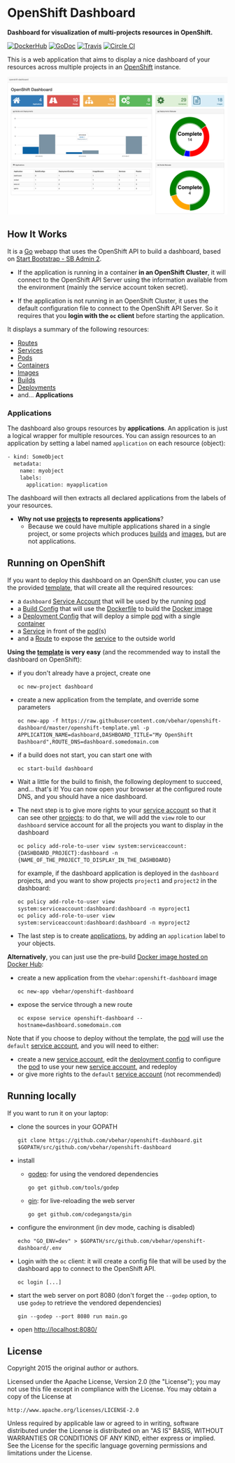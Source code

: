 # OpenShift Dashboard

**Dashboard for visualization of multi-projects resources in OpenShift.**

[![DockerHub](https://img.shields.io/badge/docker-vbehar%2Fopenshift--dashboard-008bb8.svg)](https://hub.docker.com/r/vbehar/openshift-dashboard/)
[![GoDoc](https://godoc.org/github.com/vbehar/openshift-dashboard?status.svg)](https://godoc.org/github.com/vbehar/openshift-dashboard)
[![Travis](https://travis-ci.org/vbehar/openshift-dashboard.svg?branch=master)](https://travis-ci.org/vbehar/openshift-dashboard)
[![Circle CI](https://circleci.com/gh/vbehar/openshift-dashboard/tree/master.svg?style=svg)](https://circleci.com/gh/vbehar/openshift-dashboard/tree/master)

This is a web application that aims to display a nice dashboard of your resources across multiple projects in an [OpenShift](http://www.openshift.org/) instance.

![](screenshot.png)

## How It Works

It is a [Go](http://golang.org/) webapp that uses the OpenShift API to build a dashboard, based on [Start Bootstrap - SB Admin 2](https://github.com/IronSummitMedia/startbootstrap-sb-admin-2).

* If the application is running in a container **in an OpenShift Cluster**, it will connect to the OpenShift API Server using the information available from the environment (mainly the service account token secret).

* If the application is not running in an OpenShift Cluster, it uses the default configuration file to connect to the OpenShift API Server. So it requires that you **login with the `oc` client** before starting the application.

It displays a summary of the following resources:

* [Routes](https://docs.openshift.org/latest/architecture/core_concepts/routes.html#overview)
* [Services](https://docs.openshift.org/latest/architecture/core_concepts/pods_and_services.html#services)
* [Pods](https://docs.openshift.org/latest/architecture/core_concepts/pods_and_services.html#pods)
* [Containers](https://docs.openshift.org/latest/architecture/core_concepts/containers_and_images.html#containers)
* [Images](https://docs.openshift.org/latest/architecture/core_concepts/builds_and_image_streams.html#image-streams)
* [Builds](https://docs.openshift.org/latest/architecture/core_concepts/builds_and_image_streams.html#builds)
* [Deployments](https://docs.openshift.org/latest/architecture/core_concepts/deployments.html)
* and... **Applications**

### Applications

The dashboard also groups resources by **applications**. An application is just a logical wrapper for multiple resources. You can assign resources to an application by setting a label named `application` on each resource (object):

  ```
  - kind: SomeObject
    metadata:
      name: myobject
      labels:
        application: myapplication
  ```

The dashboard will then extracts all declared applications from the labels of your resources.

* **Why not use [projects](https://docs.openshift.org/latest/architecture/core_concepts/projects_and_users.html#projects) to represents applications**?
  * Because we could have multiple applications shared in a single project, or some projects which produces [builds](https://docs.openshift.org/latest/architecture/core_concepts/builds_and_image_streams.html#builds) and [images](https://docs.openshift.org/latest/architecture/core_concepts/builds_and_image_streams.html#image-streams), but are not applications.

## Running on OpenShift

If you want to deploy this dashboard on an OpenShift cluster, you can use the provided [template](openshift-template.yml), that will create all the required resources:

* a `dashboard` [Service Account](https://docs.openshift.org/latest/architecture/core_concepts/projects_and_users.html#users) that will be used by the running [pod](https://docs.openshift.org/latest/architecture/core_concepts/pods_and_services.html#pods)
* a [Build Config](https://docs.openshift.org/latest/architecture/core_concepts/builds_and_image_streams.html#docker-build) that will use the [Dockerfile](Dockerfile) to build the [Docker image](https://docs.openshift.org/latest/architecture/core_concepts/containers_and_images.html#docker-images)
* a [Deployment Config](https://docs.openshift.org/latest/architecture/core_concepts/deployments.html#deployments-and-deployment-configurations) that will deploy a simple [pod](https://docs.openshift.org/latest/architecture/core_concepts/pods_and_services.html#pods) with a single [container](https://docs.openshift.org/latest/architecture/core_concepts/containers_and_images.html#containers)
* a [Service](https://docs.openshift.org/latest/architecture/core_concepts/pods_and_services.html#services) in front of the [pod](https://docs.openshift.org/latest/architecture/core_concepts/pods_and_services.html#pods)(s)
* and a [Route](https://docs.openshift.org/latest/architecture/core_concepts/routes.html#overview) to expose the [service](https://docs.openshift.org/latest/architecture/core_concepts/pods_and_services.html#services) to the outside world

**Using the [template](openshift-template.yml) is very easy** (and the recommended way to install the dashboard on OpenShift):

* if you don't already have a project, create one

  ```
  oc new-project dashboard
  ```
* create a new application from the template, and override some parameters

  ```
  oc new-app -f https://raw.githubusercontent.com/vbehar/openshift-dashboard/master/openshift-template.yml -p APPLICATION_NAME=dashboard,DASHBOARD_TITLE="My OpenShift Dashboard",ROUTE_DNS=dashboard.somedomain.com
  ```

* if a build does not start, you can start one with

  ```
  oc start-build dashboard
  ```

* Wait a little for the build to finish, the following deployment to succeed, and... that's it! You can now open your browser at the configured route DNS, and you should have a nice dashboard.
* The next step is to give more rights to your [service account](https://docs.openshift.org/latest/architecture/core_concepts/projects_and_users.html#users) so that it can see other [projects](https://docs.openshift.org/latest/architecture/core_concepts/projects_and_users.html#projects): to do that, we will add the `view` role to our `dashboard` service account for all the projects you want to display in the dashboard

  ```
  oc policy add-role-to-user view system:serviceaccount:{DASHBOARD_PROJECT}:dashboard -n {NAME_OF_THE_PROJECT_TO_DISPLAY_IN_THE_DASHBOARD}
  ```

  for example, if the dashboard application is deployed in the `dashboard` projects, and you want to show projects `project1` and `project2` in the dashboard:

  ```
  oc policy add-role-to-user view system:serviceaccount:dashboard:dashboard -n myproject1
  oc policy add-role-to-user view system:serviceaccount:dashboard:dashboard -n myproject2
  ```

* The last step is to create [applications](#applications), by adding an `application` label to your objects.

**Alternatively**, you can just use the pre-build [Docker image hosted on Docker Hub](https://hub.docker.com/r/vbehar/openshift-dashboard/):

* create a new application from the `vbehar:openshift-dashboard` image

  ```
  oc new-app vbehar/openshift-dashboard
  ```
* expose the service through a new route

  ```
  oc expose service openshift-dashboard --hostname=dashboard.somedomain.com
  ```

Note that if you choose to deploy without the template, the [pod](https://docs.openshift.org/latest/architecture/core_concepts/pods_and_services.html#pods) will use the `default` [service account](https://docs.openshift.org/latest/architecture/core_concepts/projects_and_users.html#users), and you will need to either:

* create a new [service account](https://docs.openshift.org/latest/architecture/core_concepts/projects_and_users.html#users), edit the [deployment config](https://docs.openshift.org/latest/architecture/core_concepts/deployments.html#deployments-and-deployment-configurations) to configure the [pod](https://docs.openshift.org/latest/architecture/core_concepts/pods_and_services.html#pods) to use your new [service account](https://docs.openshift.org/latest/architecture/core_concepts/projects_and_users.html#users), and redeploy
* or give more rights to the `default` [service account](https://docs.openshift.org/latest/architecture/core_concepts/projects_and_users.html#users) (not recommended)

## Running locally

If you want to run it on your laptop:

* clone the sources in your GOPATH

	```
	git clone https://github.com/vbehar/openshift-dashboard.git $GOPATH/src/github.com/vbehar/openshift-dashboard
	```
* install 
	* [godep](https://github.com/tools/godep): for using the vendored dependencies

	  ```
	  go get github.com/tools/godep
	  ```
	* [gin](https://github.com/codegangsta/gin): for live-reloading the web server

	  ```
	  go get github.com/codegangsta/gin
	  ```
* configure the environment (in dev mode, caching is disabled)

  ```
  echo "GO_ENV=dev" > $GOPATH/src/github.com/vbehar/openshift-dashboard/.env
  ```
* Login with the `oc` client: it will create a config file that will be used by the dashboard app to connect to the OpenShift API.

	```
	oc login [...]
	```
* start the web server on port 8080 (don't forget the `--godep` option, to use `godep` to retrieve the vendored dependencies)

	```
	gin --godep --port 8080 run main.go
	```
* open <http://localhost:8080/>

## License

Copyright 2015 the original author or authors.

Licensed under the Apache License, Version 2.0 (the "License");
you may not use this file except in compliance with the License.
You may obtain a copy of the License at

    http://www.apache.org/licenses/LICENSE-2.0

Unless required by applicable law or agreed to in writing, software
distributed under the License is distributed on an "AS IS" BASIS,
WITHOUT WARRANTIES OR CONDITIONS OF ANY KIND, either express or implied.
See the License for the specific language governing permissions and
limitations under the License.

